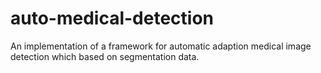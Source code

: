 # auto-medical-detection
An implementation of a framework for automatic adaption medical image detection which based on segmentation data.
